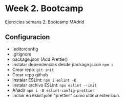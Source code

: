 # Week 2. Bootcamp

Ejercicios semana 2. Bootcamp MAdrid

## Configuracion

- .editorconfig
- .gitignore
- package.json (Add Prettier)
- Instalar dependencias desde package.jscon `npm i`
- Crear repo: `git init`
- Crear repo github
- Instalar ESLint: `npm i eslint -D`
- Instalar archivo ESLint: `npx eslint --init`
- Añadir `npm i -D eslint-config-prettier`
- Incluir en eslint.json "prettier" como ultima extension.

